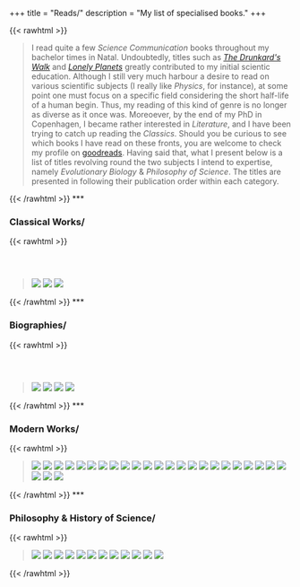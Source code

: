 +++
title = "Reads/"
description = "My list of specialised books."
+++

{{< rawhtml >}}
<blockquote>
I read quite a few <i>Science Communication</i> books throughout my bachelor times in Natal. Undoubtedly, titles such as <a href="https://www.goodreads.com/book/show/2272880.The_Drunkard_s_Walk?ac=1&from_search=true&qid=uqKSUezXLV&rank=1" target="_blank"><i>The Drunkard's Walk</i></a> and <a href="https://www.goodreads.com/book/show/182868.Lonely_Planets?ac=1&from_search=true&qid=DBzTgWO9sV&rank=3" target="_blank"><i>Lonely Planets</i></a> greatly contributed to my initial scientic education. Although I still very much harbour a desire to read on various scientific subjects (I really like <i>Physics</i>, for instance), at some point one must focus on a specific field considering the short half-life of a human begin. Thus, my reading of this kind of genre is no longer as diverse as it once was. Moreoever, by the end of my PhD in Copenhagen, I became rather interested in <i>Literature</i>, and I have been trying to catch up reading the <i>Classics</i>. Should you be curious to see which books I have read on these fronts, you are welcome to check my profile on <a href="https://www.goodreads.com/review/list/91609313-george-pacheco?utf8=%E2%9C%93&utf8=%E2%9C%93&ref=nav_mybooks&title=george-pacheco&sort=date_added&order=d&per_page=100" target="_blank">goodreads</a>. Having said that, what I present below is a list of titles revolving round the two subjects I intend to expertise, namely <i>Evolutionary Biology</i> & <i>Philosophy of Science</i>. The titles are presented in following their publication order within each category.
</blockquote>
{{< /rawhtml >}}
***

### Classical Works/

{{< rawhtml >}}
<div style="height: 30px;"></div>
<blockquote class="adoromyReads">
<div class="image-wrapper">
<img class="myReadsImg" src="../Images/BookCovers/TheVoyage.jpeg">
<img class="myReadsImg" src="../Images/BookCovers/TravelsAmazonWallace.jpg">
<img class="myReadsImg" src="../Images/BookCovers/OnTheOrigin.jpeg">
</div>
</blockquote>
{{< /rawhtml >}}
***

### Biographies/

{{< rawhtml >}}
<div style="height: 30px;"></div>
<blockquote class="adoromyReads">
<div class="image-wrapper">
<img class="myReadsImg" src="../Images/BookCovers/AutobiographyDarwin.jpg">
<img class="myReadsImg" src="../Images/BookCovers/DarwinDesmondMoore.jpg">
<img class="myReadsImg" src="../Images/BookCovers/ALife.jpg">
<img class="myReadsImg" src="../Images/BookCovers/TheInventionOfNature.jpg">
</div>
</blockquote>
{{< /rawhtml >}}
***

### Modern Works/

{{< rawhtml >}}
<blockquote class="adoromyReads">
<div class="image-wrapper">
<img class="myReadsImg" src="../Images/BookCovers/EvolutionTriumph.jpeg">
<img class="myReadsImg" src="../Images/BookCovers/WhatEvolutionIs.jpg">
<img class="myReadsImg" src="../Images/BookCovers/FossilsFinchesFuegians.jpg">
<img class="myReadsImg" src="../Images/BookCovers/EndlessFormsMostBeautiful.jpg">
<img class="myReadsImg" src="../Images/BookCovers/EvolutionInFourDimensions.jpg">
<img class="myReadsImg" src="../Images/BookCovers/OurInnerApe.jpeg">
<img class="myReadsImg" src="../Images/BookCovers/WhyEvolutionIsTrue.webp">
<img class="myReadsImg" src="../Images/BookCovers/YourInnerFish.jpg">
<img class="myReadsImg" src="../Images/BookCovers/TheGreatestShowOnEarth.jpg">
<img class="myReadsImg" src="../Images/BookCovers/Primates&Philosophers.jpg">
<img class="myReadsImg" src="../Images/BookCovers/LifeAscending.jpg">
<img class="myReadsImg" src="../Images/BookCovers/feathers.webp">
<img class="myReadsImg" src="../Images/BookCovers/TheHumanAdvantage.jpeg">
<img class="myReadsImg" src="../Images/BookCovers/TheSelfishGene.jpg">
<img class="myReadsImg" src="../Images/BookCovers/AreWeSmart.jpg">
<img class="myReadsImg" src="../Images/BookCovers/BirdBrain.jpeg">
<img class="myReadsImg" src="../Images/BookCovers/TheGeniusOfBirds.jpeg">
<img class="myReadsImg" src="../Images/BookCovers/ImprobableDestinies.jpg">
<img class="myReadsImg" src="../Images/BookCovers/TheEvolutionOfBeauty.webp">
<img class="myReadsImg" src="../Images/BookCovers/TheGene.jpg">
<img class="myReadsImg" src="../Images/BookCovers/OtherMinds.jpg">
<img class="myReadsImg" src="../Images/BookCovers/SheHasHerMothersLaugh.jpg">
<img class="myReadsImg" src="../Images/BookCovers/DarwinComesToTown.webp">
<img class="myReadsImg" src="../Images/BookCovers/TheRiseAndFallOfTheDinosaurs.jpg">
<img class="myReadsImg" src="../Images/BookCovers/LeguasDarwin.jpg">
<img class="myReadsImg" src="../Images/BookCovers/TheLastDayOfTheDinosaurs.jpeg">
</div>
</blockquote>
{{< /rawhtml >}}
***

### Philosophy & History of Science/

{{< rawhtml >}}
<blockquote class="adoromyReads">
<div class="image-wrapper">
<img class="myReadsImg" src="../Images/BookCovers/AdviceForAYoungInvestigator.jpg">
<img class="myReadsImg" src="../Images/BookCovers/AdviceForAYoungScientist.jpg">
<img class="myReadsImg" src="../Images/BookCovers/SophiesWorld.jpg">
<img class="myReadsImg" src="../Images/BookCovers/TheDemon-HauntedWorld.jpg">
<img class="myReadsImg" src="../Images/BookCovers/Maladies.jpeg">
<img class="myReadsImg" src="../Images/BookCovers/Phi.jpg">
<img class="myReadsImg" src="../Images/BookCovers/FutureOfBrain.jpg">
<img class="myReadsImg" src="../Images/BookCovers/Sapiens.jpeg">
<img class="myReadsImg" src="../Images/BookCovers/HomoDeus.jpeg">
<img class="myReadsImg" src="../Images/BookCovers/Sapiens.jpeg">
<img class="myReadsImg" src="../Images/BookCovers/TheAgeOfWonder.jpg">
<img class="myReadsImg" src="../Images/BookCovers/OBrasildeDarwin.jpg">
</div>
</blockquote>
{{< /rawhtml >}}